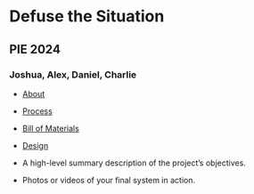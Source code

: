 # Defuse the Situation
## PIE 2024
### Joshua, Alex, Daniel, Charlie

- [About](about.md)
- [Process](process.md)
- [Bill of Materials](bom.md)
- [Design](design.md)

- A high-level summary description of the project’s objectives.
- Photos or videos of your final system in action.
